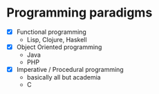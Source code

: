 # Programming paradigms

- [x] Functional programming
    - Lisp, Clojure, Haskell
- [x] Object Oriented programming
    - Java
    - PHP
- [x] Imperative / Procedural programming
    - basically all but academia
    - C
